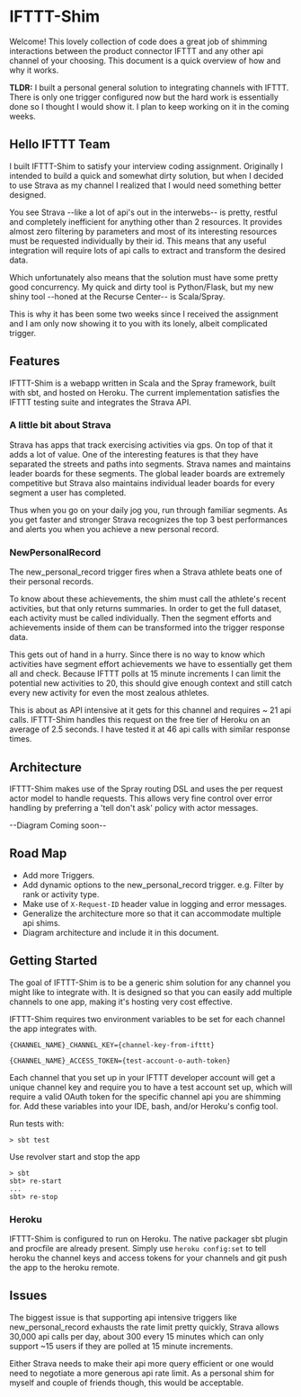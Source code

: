 # IFTTT-Shim

Welcome! This lovely collection of code does a great job of shimming interactions between the product connector IFTTT and any other api channel of your choosing. This document is a quick overview of how and why it works.

**TLDR:** I built a personal general solution to integrating channels with IFTTT. There is only one trigger configured now but the hard work is essentially done so I thought I would show it. I plan to keep working on it in the coming weeks.

## Hello IFTTT Team
I built IFTTT-Shim to satisfy your interview coding assignment. Originally I intended to build a quick and somewhat dirty solution, but when I decided to use Strava as my channel I realized that I would need something better designed.

You see Strava --like a lot of api's out in the interwebs-- is pretty, restful and completely inefficient for anything other than 2 resources. It provides almost zero filtering by parameters and most of its interesting resources must be requested individually by their id. This means that any useful integration will require lots of api calls to extract and transform the desired data.

Which unfortunately also means that the solution must have some pretty good concurrency. My quick and dirty tool is Python/Flask, but my new shiny tool --honed at the Recurse Center-- is Scala/Spray.

This is why it has been some two weeks since I received the assignment and I am only now showing it to you with its lonely, albeit complicated trigger.

## Features
IFTTT-Shim is a webapp written in Scala and the Spray framework, built with sbt, and hosted on Heroku. The current implementation satisfies the IFTTT testing suite and integrates the Strava API.

### A little bit about Strava
Strava has apps that track exercising activities via gps. On top of that it adds a lot of value. One of the interesting features is that they have separated the streets and paths into segments. Strava names and maintains leader boards for these segments. The global leader boards are extremely competitive but Strava also maintains individual leader boards for every segment a user has completed.

Thus when you go on your daily jog you, run through familiar segments. As you get faster and stronger Strava recognizes the top 3 best performances and alerts you when you achieve a new personal record.

### NewPersonalRecord
The new\_personal\_record trigger fires when a Strava athlete beats one of their personal records.

To know about these achievements, the shim must call the athlete's recent activities, but that only returns summaries. In order to get the full dataset, each activity must be called individually. Then the segment efforts and achievements inside of them can be transformed into the trigger response data.

This gets out of hand in a hurry. Since there is no way to know which activities have segment effort achievements we have to essentially get them all and check. Because IFTTT polls at 15 minute increments I can limit the potential new activities to 20, this should give enough context and still catch every new activity for even the most zealous athletes.

This is about as API intensive at it gets for this channel and requires ~ 21 api calls. IFTTT-Shim handles this request on the free tier of Heroku on an average of 2.5 seconds. I have tested it at 46 api calls with similar response times.

## Architecture
IFTTT-Shim makes use of the Spray routing DSL and uses the per request actor model to handle requests. This allows very fine control over error handling by preferring a 'tell don't ask' policy with actor messages.

--Diagram Coming soon--

## Road Map
* Add more Triggers.
* Add dynamic options to the new_personal_record trigger. e.g. Filter by rank or activity type.
* Make use of `X-Request-ID` header value in logging and error messages.
* Generalize the architecture more so that it can accommodate multiple api shims.
* Diagram architecture and include it in this document.

## Getting Started
The goal of IFTTT-Shim is to be a generic shim solution for any channel you might like to integrate with. It is designed so that you can easily add multiple channels to one app, making it's hosting very cost effective.  

IFTTT-Shim requires two environment variables to be set for each channel the app integrates with.

```
{CHANNEL_NAME}_CHANNEL_KEY={channel-key-from-ifttt}

{CHANNEL_NAME}_ACCESS_TOKEN={test-account-o-auth-token}
```

Each channel that you set up in your IFTTT developer account will get a unique channel key and require you to have a test account set up, which will require a valid OAuth token for the specific channel api you are shimming for. Add these variables into your IDE, bash, and/or Heroku's config tool.


Run tests with:

```
> sbt test
```

Use revolver start and stop the app

```
> sbt
sbt> re-start
...
sbt> re-stop
```

### Heroku
IFTTT-Shim is configured to run on Heroku. The native packager sbt plugin and procfile are already present. Simply use `heroku config:set` to tell heroku the channel keys and access tokens for your channels and git push the app to the heroku remote.

## Issues
The biggest issue is that supporting api intensive triggers like new\_personal\_record exhausts the rate limit pretty quickly, Strava allows 30,000 api calls per day, about 300 every 15 minutes which can only support ~15 users if they are polled at 15 minute increments.

Either Strava needs to make their api more query efficient or one would need to negotiate a more generous api rate limit. As a personal shim for myself and couple of friends though, this would be acceptable.
